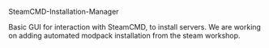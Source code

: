 SteamCMD-Installation-Manager

Basic GUI for interaction with SteamCMD, to install servers. We are working on adding automated modpack installation from the steam workshop.
